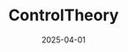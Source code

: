 ---  
layout: startup_page  
title: "ControlTheory"  
id: "controltheory.com"  
permalink: "/controltheorycontroltheory.com04012025/"  
website: "https://www.controltheory.com/"  
funding_round: "Seed"  
funding_amount: "$5M"  
investors: "Silverton Partners"  
about: "ControlTheory provides an Observability Control Platform that helps organizations manage the cost and complexity of observability tools. It focuses on 'controllability,' actively managing observability to cut costs and increase operational value, integrating with existing tools without replacement. The platform offers cost control, operational control, and adaptive control features."  
markets: "Observability, Cloud Computing, DevOps, Analytics, Cloud Computing, Information Technology, Software"  
hq: "Austin, Texas, United States"  
founded_year: "2024"  
linkedin: "https://www.linkedin.com/company/controltheory"  
twitter: "https://x.com/Ctrl_Theory"  
instagram: ""  
facebook: ""  
crunchbase: "https://www.crunchbase.com/organization/controltheory"  
pitchbook: ""  

date_display: "01-Apr-2025"  
date: "2025-04-01"

# SEO Optimization  
meta_title: "ControlTheory - Seed Funding ($5M)"  
meta_description: "ControlTheory, ControlTheory provides an Observability Control Platform that helps organizations manage the cost and complexity of observability tools. It focuses on..."  
meta_keywords: "ControlTheory, Observability, Cloud Computing, DevOps, Analytics, Cloud Computing, Information Technology, Software, Seed funding"  
canonical_url: "https://startup.projectstartups.com/controltheorycontroltheory.com04012025/"  
---